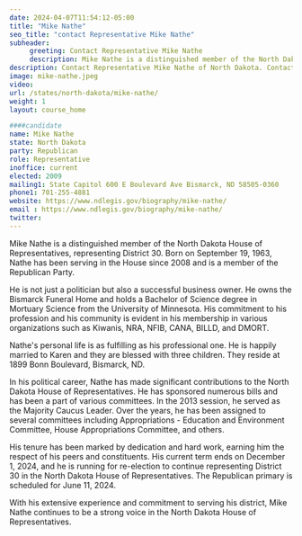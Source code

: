 ```yaml
---
date: 2024-04-07T11:54:12-05:00
title: "Mike Nathe"
seo_title: "contact Representative Mike Nathe"
subheader:
     greeting: Contact Representative Mike Nathe
     description: Mike Nathe is a distinguished member of the North Dakota House of Representatives, representing District 30. Born on September 19, 1963, Nathe has been serving in the House since 2008 and is a member of the Republican Party.
description: Contact Representative Mike Nathe of North Dakota. Contact information for Mike Nathe includes email address, phone number, and mailing address.
image: mike-nathe.jpeg
video:
url: /states/north-dakota/mike-nathe/
weight: 1
layout: course_home

####candidate
name: Mike Nathe
state: North Dakota
party: Republican
role: Representative
inoffice: current
elected: 2009
mailing1: State Capitol 600 E Boulevard Ave Bismarck, ND 58505-0360
phone1: 701-255-4881
website: https://www.ndlegis.gov/biography/mike-nathe/
email : https://www.ndlegis.gov/biography/mike-nathe/
twitter: 
---
```

Mike Nathe is a distinguished member of the North Dakota House of Representatives, representing District 30. Born on September 19, 1963, Nathe has been serving in the House since 2008 and is a member of the Republican Party.

He is not just a politician but also a successful business owner. He owns the Bismarck Funeral Home and holds a Bachelor of Science degree in Mortuary Science from the University of Minnesota. His commitment to his profession and his community is evident in his membership in various organizations such as Kiwanis, NRA, NFIB, CANA, BILLD, and DMORT.

Nathe's personal life is as fulfilling as his professional one. He is happily married to Karen and they are blessed with three children. They reside at 1899 Bonn Boulevard, Bismarck, ND.

In his political career, Nathe has made significant contributions to the North Dakota House of Representatives. He has sponsored numerous bills and has been a part of various committees. In the 2013 session, he served as the Majority Caucus Leader. Over the years, he has been assigned to several committees including Appropriations - Education and Environment Committee, House Appropriations Committee, and others.

His tenure has been marked by dedication and hard work, earning him the respect of his peers and constituents. His current term ends on December 1, 2024, and he is running for re-election to continue representing District 30 in the North Dakota House of Representatives. The Republican primary is scheduled for June 11, 2024.

With his extensive experience and commitment to serving his district, Mike Nathe continues to be a strong voice in the North Dakota House of Representatives.


